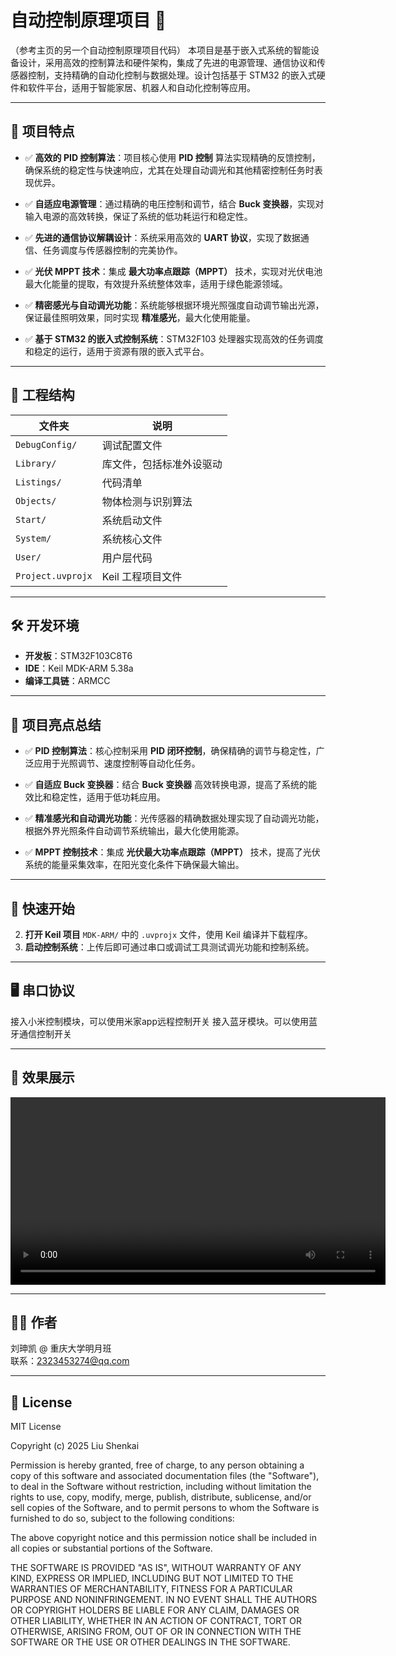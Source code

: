 # 自动控制原理项目 🚗
（参考主页的另一个自动控制原理项目代码）
本项目是基于嵌入式系统的智能设备设计，采用高效的控制算法和硬件架构，集成了先进的电源管理、通信协议和传感器控制，支持精确的自动化控制与数据处理。设计包括基于 STM32 的嵌入式硬件和软件平台，适用于智能家居、机器人和自动化控制等应用。

---

## 🧩 项目特点

- ✅ **高效的 PID 控制算法**：项目核心使用 **PID 控制** 算法实现精确的反馈控制，确保系统的稳定性与快速响应，尤其在处理自动调光和其他精密控制任务时表现优异。
  
- ✅ **自适应电源管理**：通过精确的电压控制和调节，结合 **Buck 变换器**，实现对输入电源的高效转换，保证了系统的低功耗运行和稳定性。

- ✅ **先进的通信协议解耦设计**：系统采用高效的 **UART 协议**，实现了数据通信、任务调度与传感器控制的完美协作。

- ✅ **光伏 MPPT 技术**：集成 **最大功率点跟踪（MPPT）** 技术，实现对光伏电池最大化能量的提取，有效提升系统整体效率，适用于绿色能源领域。

- ✅ **精密感光与自动调光功能**：系统能够根据环境光照强度自动调节输出光源，保证最佳照明效果，同时实现 **精准感光**，最大化使用能量。

- ✅ **基于 STM32 的嵌入式控制系统**：STM32F103 处理器实现高效的任务调度和稳定的运行，适用于资源有限的嵌入式平台。

---

## 📂 工程结构

| 文件夹       | 说明                              |
|--------------|-----------------------------------|
| `DebugConfig/` | 调试配置文件                        |
| `Library/`    | 库文件，包括标准外设驱动            |
| `Listings/`   | 代码清单                            |
| `Objects/`    | 物体检测与识别算法                  |
| `Start/`      | 系统启动文件                        |
| `System/`     | 系统核心文件   |
| `User/`       | 用户层代码                          |
| `Project.uvprojx` | Keil 工程项目文件                  |

---

## 🛠️ 开发环境

- **开发板**：STM32F103C8T6
- **IDE**：Keil MDK-ARM 5.38a
- **编译工具链**：ARMCC

---

## 🚗 项目亮点总结

- ✅ **PID 控制算法**：核心控制采用 **PID 闭环控制**，确保精确的调节与稳定性，广泛应用于光照调节、速度控制等自动化任务。

- ✅ **自适应 Buck 变换器**：结合 **Buck 变换器** 高效转换电源，提高了系统的能效比和稳定性，适用于低功耗应用。

- ✅ **精准感光和自动调光功能**：光传感器的精确数据处理实现了自动调光功能，根据外界光照条件自动调节系统输出，最大化使用能源。

- ✅ **MPPT 控制技术**：集成 **光伏最大功率点跟踪（MPPT）** 技术，提高了光伏系统的能量采集效率，在阳光变化条件下确保最大输出。


---

## 🚀 快速开始

2. **打开 Keil 项目** `MDK-ARM/` 中的 `.uvprojx` 文件，使用 Keil 编译并下载程序。
3. **启动控制系统**：上传后即可通过串口或调试工具测试调光功能和控制系统。

---

## 🖥️ 串口协议

接入小米控制模块，可以使用米家app远程控制开关
接入蓝牙模块。可以使用蓝牙通信控制开关

---

## 📸 效果展示

<video width="600" controls>
  <source src="https://github.com/liu4207/zikong/blob/master/assets/zikong.mp4" type="video/mp4">
  Your browser does not support the video tag.
</video>

---



## 👨‍💻 作者

刘珅凯 @ 重庆大学明月班  
联系：2323453274@qq.com

---

## 📄 License

MIT License

Copyright (c) 2025 Liu Shenkai

Permission is hereby granted, free of charge, to any person obtaining a copy of this software and associated documentation files (the "Software"), to deal in the Software without restriction, including without limitation the rights to use, copy, modify, merge, publish, distribute, sublicense, and/or sell copies of the Software, and to permit persons to whom the Software is furnished to do so, subject to the following conditions:

The above copyright notice and this permission notice shall be included in all copies or substantial portions of the Software.

THE SOFTWARE IS PROVIDED "AS IS", WITHOUT WARRANTY OF ANY KIND, EXPRESS OR IMPLIED, INCLUDING BUT NOT LIMITED TO THE WARRANTIES OF MERCHANTABILITY, FITNESS FOR A PARTICULAR PURPOSE AND NONINFRINGEMENT. IN NO EVENT SHALL THE AUTHORS OR COPYRIGHT HOLDERS BE LIABLE FOR ANY CLAIM, DAMAGES OR OTHER LIABILITY, WHETHER IN AN ACTION OF CONTRACT, TORT OR OTHERWISE, ARISING FROM, OUT OF OR IN CONNECTION WITH THE SOFTWARE OR THE USE OR OTHER DEALINGS IN THE SOFTWARE.
